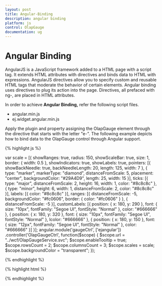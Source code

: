 ```yaml
---
layout: post
title: Angular-Binding
description: angular binding
platform: js
control: OlapGauge
documentation: ug
---
```


# Angular Binding

AngularJS is a JavaScript framework added to a HTML page with a script tag. It extends HTML attributes with directives and binds data to HTML with expressions. AngularJS directives allow you to specify custom and reusable HTML tags that moderate the behavior of certain elements. Angular binding uses directives to plug its action into the page. Directives, all prefaced with ng-, are placed in HTML attributes.

In order to achieve **Angular Binding,** refer the following script files.

* angular.min.js
* ej.widget.angular.min.js

Apply the plugin and property assigning the OlapGauge element through the directive that starts with the letter "e-". The following example depicts how to bind data to the OlapGauge control through Angular support.

{% highlight js %}

 var scale = [{
     showRanges: true,
     radius: 150,
     showScaleBar: true,
     size: 1,
     border: {
         width: 0.5
     },
     showIndicators: true,
     showLabels: true,
     pointers: [{
         showBackNeedle: true,
         backNeedleLength: 20,
         length: 125,
         width: 7
     }, {
         type: "marker",
         markerType: "diamond",
         distanceFromScale: 5,
         placement: "center",
         backgroundColor: "#29A4D9",
         length: 25,
         width: 15
     }],
     ticks: [{
         type: "major",
         distanceFromScale: 2,
         height: 16,
         width: 1,
         color: "#8c8c8c"
     }, {
         type: "minor",
         height: 6,
         width: 1,
         distanceFromScale: 2,
         color: "#8c8c8c"
     }],
     labels: [{
         color: "#8c8c8c"
     }],
     ranges: [{
         distanceFromScale: -5,
         backgroundColor: "#fc0606",
         border: {
             color: "#fc0606"
         }
     }, {
         distanceFromScale: -5
     }],
     customLabels: [{
         position: {
             x: 180,
             y: 290
         },
         font: {
             size: "10px",
             fontFamily: "Segoe UI",
             fontStyle: "Normal"
         },
         color: "#666666"
     }, {
         position: {
             x: 180,
             y: 320
         },
         font: {
             size: "10px",
             fontFamily: "Segoe UI",
             fontStyle: "Normal"
         },
         lcolor: "#666666"
     }, {
         position: {
             x: 180,
             y: 150
         },
         font: {
             size: "12px",
             fontFamily: "Segoe UI",
             fontStyle: "Normal"
         },
         color: "#666666"
     }]
 }];
 angular.module('gaugeCtrl', ['ejangular'])
     .controller('OlapGaugeCtrl', function($scope) {
         $scope.url = "../wcf/OlapGaugeService.svc";
         $scope.enableTooltip = true;
         $scope.rowsCount = 2;
         $scope.columnsCount = 3;
         $scope.scales = scale;
         $scope.backgroundColor = "transparent";
     });
    
{% endhighlight %}

{% highlight html %}

<html xmlns="http://www.w3.org/1999/xhtml" ng-app="gaugeCtrl">
    
<body ng-controller="OlapGaugeCtrl">
    <div id="Div1" ej-olapgauge e-url="url" e-enabletooltip="enableTooltip" e-rowscount="rowsCount" e-columnscount="columnsCount" e-scales="scales" e-load="loadGaugeTheme" e-backgroundcolor="backgroundColor" />
</body>

{% endhighlight %}



